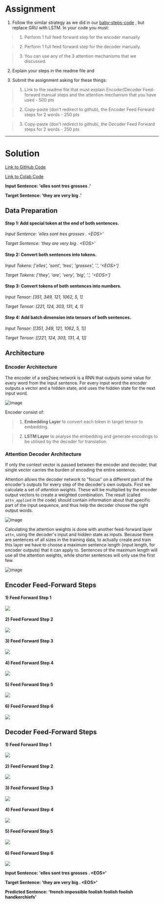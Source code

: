 # Assignment

1) Follow the similar strategy as we did in our [baby-steps-code](https://colab.research.google.com/drive/1IlorkvXhZgmd_sayOVx4bC_I5Qpdzxk_?usp=sharing) , but replace GRU with LSTM. In your code you must:

> 1) Perform 1 full feed forward step for the encoder manually

> 2) Perform 1 full feed forward step for the decoder manually.

> 3) You can use any of the 3 attention mechanisms that we discussed. 

2) Explain your steps in the readme file and

3) Submit the assignment asking for these things:

> 1) Link to the readme file that must explain Encoder/Decoder Feed-forward manual steps and the attention mechanism that you have used - 500 pts

> 2) Copy-paste (don't redirect to github), the Encoder Feed Forward steps for 2 words - 250 pts

> 3) Copy-paste (don't redirect to github), the Decoder Feed Forward steps for 2 words - 250 pts

---

# Solution

[Link to GitHub Code](https://github.com/garima-mahato/END2/blob/main/Session11-AdvancedConceptsAnd4thHandsOn/END2_Session11_4thHandsOn.ipynb)

[Link to Colab Code](https://githubtocolab.com/garima-mahato/END2/blob/main/Session11-AdvancedConceptsAnd4thHandsOn/END2_Session11_4thHandsOn.ipynb)

**Input Sentence: 'elles sont tres grosses .'**

**Target Sentence: 'they are very big .'**


## Data Preparation

#### Step 1: Add <EOS> special token at the end of both sentences.

*Input Sentence: 'elles sont tres grosses . \<EOS\>'*

*Target Sentence: 'they are very big . \<EOS\>'*

#### Step 2: Convert both sentences into tokens.

*Input Tokens: ['elles', 'sont', 'tres', 'grosses', '.', '\<EOS\>']*

*Target Tokens: ['they', 'are', 'very', 'big', '.', '\<EOS\>']*

#### Step 3: Convert tokens of both sentences into numbers.

*Input Tensor: [351, 349, 121, 1062, 5, 1]*

*Target Tensor: [221, 124, 303, 131, 4, 1]*

#### Step 4: Add batch dimension into tensors of both sentences.

*Input Tensor: [[351, 349, 121, 1062, 5, 1]]*

*Target Tensor: [[221, 124, 303, 131, 4, 1]]*


## Architecture

### Encoder Architecture

The encoder of a seq2seq network is a RNN that outputs some value for every word from the input sentence. For every input word the encoder outputs a vector and a hidden state, and uses the hidden state for the next input word.

![image](https://pytorch.org/tutorials/_images/encoder-network.png)

Encoder consist of:

> 1) **Embedding Layer** to convert each token in target tensor to embedding.

> 2) **LSTM Layer** to analyse the embedding and generate encodings to be utilised by the decoder for translation.


### Attention Decoder Architecture

If only the context vector is passed between the encoder and decoder, that single vector carries the burden of encoding the entire sentence.

Attention allows the decoder network to "focus" on a different part of the encoder's outputs for every step of the decoder's own outputs. First we calculate a set of *attention weights*. These will be multiplied by the encoder output vectors to create a weighted combination. The result (called ``attn_applied`` in the code) should contain information about that specific part of the input sequence, and thus help the decoder choose the right output words.

![image](https://i.imgur.com/1152PYf.png)

Calculating the attention weights is done with another feed-forward layer ``attn``, using the decoder's input and hidden state as inputs. Because there are sentences of all sizes in the training data, to actually create and train this layer we have to choose a maximum sentence length (input length, for encoder outputs) that it can apply to. Sentences of the maximum length will use all the attention weights, while shorter sentences will only use the first few.

![image](https://pytorch.org/tutorials/_images/attention-decoder-network.png)


## Encoder Feed-Forward Steps

#### 1) Feed Forward Step 1

![](https://raw.githubusercontent.com/garima-mahato/END2/main/Session11-AdvancedConceptsAnd4thHandsOn/assets/enc1.PNG)

#### 2) Feed Forward Step 2

![](https://raw.githubusercontent.com/garima-mahato/END2/main/Session11-AdvancedConceptsAnd4thHandsOn/assets/enc2.PNG)

#### 3) Feed Forward Step 3

![](https://raw.githubusercontent.com/garima-mahato/END2/main/Session11-AdvancedConceptsAnd4thHandsOn/assets/enc3.PNG)

#### 4) Feed Forward Step 4

![](https://raw.githubusercontent.com/garima-mahato/END2/main/Session11-AdvancedConceptsAnd4thHandsOn/assets/enc4.PNG)

#### 5) Feed Forward Step 5

![](https://raw.githubusercontent.com/garima-mahato/END2/main/Session11-AdvancedConceptsAnd4thHandsOn/assets/enc5.PNG)

#### 6) Feed Forward Step 6

![](https://raw.githubusercontent.com/garima-mahato/END2/main/Session11-AdvancedConceptsAnd4thHandsOn/assets/enc6.PNG)


## Decoder Feed-Forward Steps

#### 1) Feed Forward Step 1

![](https://raw.githubusercontent.com/garima-mahato/END2/main/Session11-AdvancedConceptsAnd4thHandsOn/assets/dec1.PNG)

#### 2) Feed Forward Step 2

![](https://raw.githubusercontent.com/garima-mahato/END2/main/Session11-AdvancedConceptsAnd4thHandsOn/assets/dec2.PNG)

#### 3) Feed Forward Step 3

![](https://raw.githubusercontent.com/garima-mahato/END2/main/Session11-AdvancedConceptsAnd4thHandsOn/assets/dec3.PNG)

#### 4) Feed Forward Step 4

![](https://raw.githubusercontent.com/garima-mahato/END2/main/Session11-AdvancedConceptsAnd4thHandsOn/assets/dec4.PNG)

#### 5) Feed Forward Step 5

![](https://raw.githubusercontent.com/garima-mahato/END2/main/Session11-AdvancedConceptsAnd4thHandsOn/assets/dec5.PNG)

#### 6) Feed Forward Step 6

![](https://raw.githubusercontent.com/garima-mahato/END2/main/Session11-AdvancedConceptsAnd4thHandsOn/assets/dec6.PNG)



**Input Sentence: 'elles sont tres grosses . \<EOS\>'**

**Target Sentence: 'they are very big . \<EOS\>'**

**Predicted Sentence: 'french impossible foolish foolish foolish handkerchiefs'**